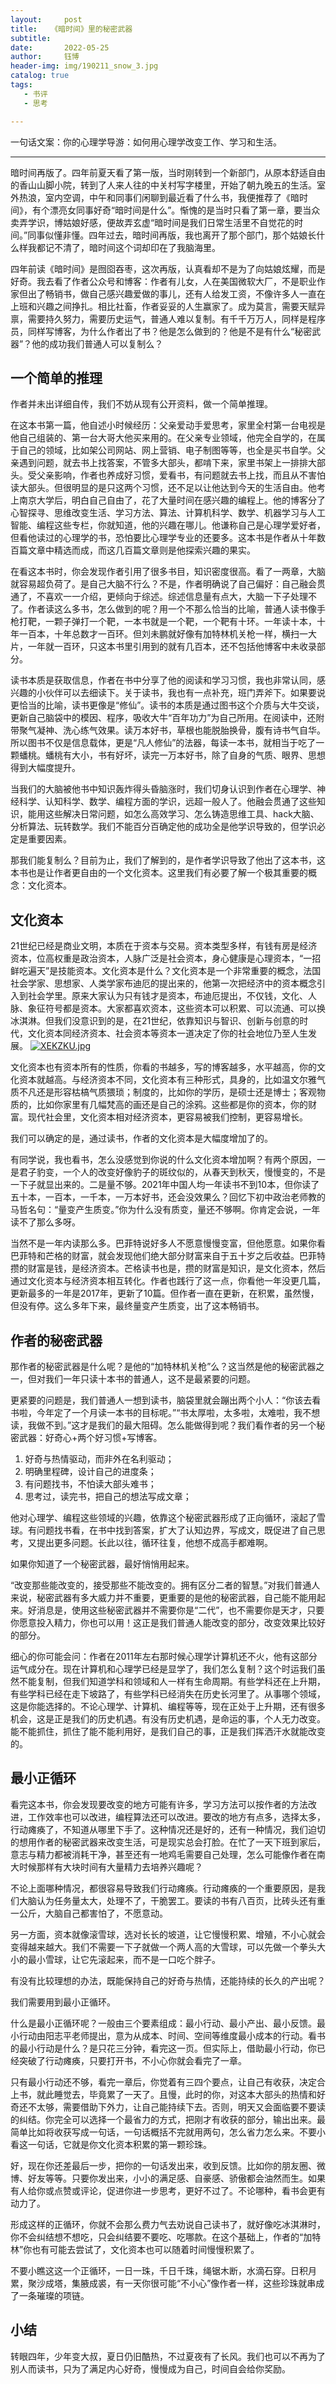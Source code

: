 ```yaml
---
layout:     post
title:   《暗时间》里的秘密武器
subtitle: 
date:       2022-05-25  
author:     钰博
header-img: img/190211_snow_3.jpg
catalog: true
tags:
   - 书评
   - 思考

---
```


一句话文案：你的心理学导游：如何用心理学改变工作、学习和生活。

---

暗时间再版了。四年前夏天看了第一版，当时刚转到一个新部门，从原本舒适自由的香山山脚小院，转到了人来人往的中关村写字楼里，开始了朝九晚五的生活。室外热浪，室内空调，中午和同事们闲聊到最近看了什么书，我便推荐了《暗时间》，有个漂亮女同事好奇“暗时间是什么”。惭愧的是当时只看了第一章，要当众卖弄学识，博姑娘好感，便故弄玄虚“暗时间是我们日常生活里不自觉花的时间。”同事似懂非懂。四年过去，暗时间再版，我也离开了那个部门，那个姑娘长什么样我都记不清了，暗时间这个词却印在了我脑海里。

四年前读《暗时间》是囫囵吞枣，这次再版，认真看却不是为了向姑娘炫耀，而是好奇。我去看了作者公众号和博客：作者有儿女，人在美国微软大厂，不是职业作家但出了畅销书，做自己感兴趣爱做的事儿，还有人给发工资，不像许多人一直在上班和兴趣之间挣扎。相比社畜，作者妥妥的人生赢家了。成为莫言，需要天赋异禀，需要持久努力，需要历史运气，普通人难以复制。有千千万万人，同样是程序员，同样写博客，为什么作者出了书？他是怎么做到的？他是不是有什么“秘密武器”？他的成功我们普通人可以复制么？

## 一个简单的推理

作者并未出详细自传，我们不妨从现有公开资料，做一个简单推理。

在这本书第一篇，他自述小时候经历：父亲爱动手爱思考，家里全村第一台电视是他自己组装的、第一台大哥大他买来用的。在父亲专业领域，他完全自学的，在属于自己的领域，比如架公司网站、网上营销、电子制图等等，也全是买书自学。父亲遇到问题，就去书上找答案，不管多大部头，都啃下来，家里书架上一排排大部头。受父亲影响，作者也养成好习惯，爱看书，有问题就去书上找，而且从不害怕读大部头。但很明显的是只这两个习惯，还不足以让他达到今天的生活自由。他考上南京大学后，明白自己自由了，花了大量时间在感兴趣的编程上。他的博客分了心智探寻、思维改变生活、学习方法、算法、计算机科学、数学、机器学习与人工智能、编程这些专栏，你就知道，他的兴趣在哪儿。他谦称自己是心理学爱好者，但看他读过的心理学的书，恐怕要比心理学专业的还要多。这本书是作者从十年数百篇文章中精选而成，而这几百篇文章则是他探索兴趣的果实。

在看这本书时，你会发现作者引用了很多书目，知识密度很高。看了一两章，大脑就容易超负荷了。是自己大脑不行么？不是，作者明确说了自己偏好：自己融会贯通了，不喜欢一一介绍，更倾向于综述。综述信息量有点大，大脑一下子处理不了。作者读这么多书，怎么做到的呢？用一个不那么恰当的比喻，普通人读书像手枪打靶，一颗子弹打一个靶，一本书就是一个靶，一个靶有十环。一年读十本，十年一百本，十年总数才一百环。但刘未鹏就好像有加特林机关枪一样，横扫一大片，一年就一百环，只这本书里引用到的就有几百本，还不包括他博客中未收录部分。

读书本质是获取信息，作者在书中分享了他的阅读和学习习惯，我也非常认同，感兴趣的小伙伴可以去细读下。关于读书，我也有一点补充，班门弄斧下。如果要说更恰当的比喻，读书更像是“修仙”。读书的本质是通过图书这个介质与大牛交谈，更新自己脑袋中的模因、程序，吸收大牛“百年功力”为自己所用。在阅读中，还附带聚气凝神、洗心练气效果。读万本好书，草根也能脱胎换骨，腹有诗书气自华。所以图书不仅是信息载体，更是“凡人修仙”的法器，每读一本书，就相当于吃了一颗蟠桃。蟠桃有大小，书有好坏，读完一万本好书，除了自身的气质、眼界、思想得到大幅度提升。

当我们的大脑被他书中知识轰炸得头昏脑涨时，我们切身认识到作者在心理学、神经科学、认知科学、数学、编程方面的学识，远超一般人了。他融会贯通了这些知识，能用这些解决日常问题，如怎么高效学习、怎么铸造思维工具、hack大脑、分析算法、玩转数学。我们不能百分百确定他的成功全是他学识导致的，但学识必定是重要因素。

那我们能复制么？目前为止，我们了解到的，是作者学识导致了他出了这本书，这本书也是让作者更自由的一个文化资本。这里我们有必要了解一个极其重要的概念：文化资本。

## 文化资本

21世纪已经是商业文明，本质在于资本与交易。资本类型多样，有钱有房是经济资本，位高权重是政治资本，人脉广泛是社会资本，身心健康是心理资本，“一招鲜吃遍天”是技能资本。文化资本是什么？文化资本是一个非常重要的概念，法国社会学家、思想家、人类学家布迪厄的提出来的，他第一次把经济中的资本概念引入到社会学里。原来大家认为只有钱才是资本，布迪厄提出，不仅钱，文化、人脉、象征符号都是资本。大家都喜欢资本，这些资本可以积累、可以流通、可以换冰淇淋。但我们没意识到的是，在21世纪，依靠知识与智识、创新与创意的时代，文化资本同经济资本、社会资本等资本一道决定了你的社会地位乃至人生发展。
[![XEKZKU.jpg](https://s1.ax1x.com/2022/05/26/XEKZKU.jpg)](https://imgtu.com/i/XEKZKU)

文化资本也有资本所有的性质，你看的书越多，写的博客越多，水平越高，你的文化资本就越高。与经济资本不同，文化资本有三种形式，具身的，比如温文尔雅气质不凡还是形容枯槁气质猥琐；制度的，比如你的学历，是硕士还是博士；客观物质的，比如你家里有几幅梵高的画还是自己的涂鸦。这些都是你的资本，你的财富。现代社会里，文化资本相对经济资本，更容易被我们控制，更容易增长。

我们可以确定的是，通过读书，作者的文化资本是大幅度增加了的。

有同学说，我也看书，怎么没感觉到你说的什么文化资本增加啊？有两个原因，一是君子豹变，一个人的改变好像豹子的斑纹似的，从春天到秋天，慢慢变的，不是一下子就显出来的。二是量不够。2021年中国人均一年读书不到10本，但你读了五十本，一百本，一千本，一万本好书，还会没效果么？回忆下初中政治老师教的马哲名句：“量变产生质变。”你为什么没有质变，量还不够啊。你肯定会说，一年读不了那么多呀。

当然不是一年内读那么多。巴菲特说好多人不愿意慢慢变富，但他愿意。如果你看巴菲特和芒格的财富，就会发现他们绝大部分财富来自于五十岁之后收益。巴菲特攒的财富是钱，是经济资本。芒格读书也是，攒的财富是知识，是文化资本，然后通过文化资本与经济资本相互转化。作者也践行了这一点，你看他一年没更几篇，更新最多的一年是2017年，更新了10篇。但作者一直在更新，在积累，虽然慢，但没有停。这么多年下来，最终量变产生质变，出了这本畅销书。


## 作者的秘密武器

那作者的秘密武器是什么呢？是他的“加特林机关枪”么？这当然是他的秘密武器之一，但对我们一年只读十本书的普通人，这不是最紧要的问题。

更紧要的问题是，我们普通人一想到读书，脑袋里就会蹦出两个小人：“你该去看书啦，今年定了一个月读一本书的目标呢。”“书太厚啦，太多啦，太难啦，我不想读，我做不到。”这才是我们的最大阻碍。怎么能做得到呢？我们看作者的另一个秘密武器：好奇心+两个好习惯+写博客。

1.  好奇与热情驱动，而非外在名利驱动；
2.  明确里程碑，设计自己的进度条；
3.  有问题找书，不怕读大部头难书；
4.  思考过，读完书，把自己的想法写成文章；

他对心理学、编程这些领域的兴趣，依靠这个秘密武器形成了正向循环，滚起了雪球。有问题找书看，在书中找到答案，扩大了认知边界，写成文，既促进了自己思考，又提出更多问题。长此以往，循环往复，他想不成高手都难啊。

如果你知道了一个秘密武器，最好悄悄用起来。

“改变那些能改变的，接受那些不能改变的。拥有区分二者的智慧。”对我们普通人来说，秘密武器有多大威力并不重要，更重要的是他的秘密武器，自己能不能用起来。好消息是，使用这些秘密武器并不需要你是“二代”，也不需要你是天才，只要你愿意投入精力，你也可以用！这正是我们普通人能改变的部分，改变效果比较好的部分。

细心的你可能会问：作者在2011年左右那时候心理学计算机还不火，他有这部分运气成分在。现在计算机和心理学已经是显学了，我们怎么复制？这个时运我们虽然不能复制，但我们知道学科和领域和人一样有生命周期。有些学科还在上升期，有些学科已经在走下坡路了，有些学科已经消失在历史长河里了。从事哪个领域，这是你能选择的。不论心理学、计算机、编程等等，现在正处于上升期，还有很多机会，这是正是我们的历史机遇。有没有历史机遇，是命运的事，个人无力改变。能不能抓住，抓住了能不能利用好，是我们自己的事，正是我们挥洒汗水就能改变的。

## 最小正循环

看完这本书，你会发现要改变的地方可能有许多，学习方法可以按作者的方法改进，工作效率也可以改进，编程算法还可以改进。要改的地方有点多，选择太多，行动瘫痪了，不知道从哪里下手了。这种情况还是好的，还有一种情况，我们迫切的想用作者的秘密武器来改变生活，可是现实总会打脸。在忙了一天下班到家后，意志与精力都被消耗干净，甚至还有一地鸡毛需要自己处理，怎么可能像作者在南大时候那样有大块时间有大量精力去培养兴趣呢？

不论上面哪种情况，都很容易导致我们行动瘫痪。行动瘫痪的一个重要原因，是我们大脑认为任务量太大，处理不了，干脆罢工。要读的书有八百页，比砖头还有重一公斤，大脑自己都害怕了，不愿意动。


另一方面，资本就像滚雪球，选对长长的坡道，让它慢慢积累、增殖，不小心就会变得越来越大。我们不需要一下子就做一个两人高的大雪球，可以先做一个拳头大小的最小雪球，让它先滚起来，而不是一口吃个胖子。

有没有比较理想的办法，既能保持自己的好奇与热情，还能持续的长久的产出呢？

我们需要用到最小正循环。

什么是最小正循环呢？一般由三个要素组成：最小行动、最小产出、最小反馈。最小行动由阳志平老师提出，意为从成本、时间、空间等维度最小成本的行动。看书的最小行动是什么？是只花三分钟，看完这一页。但实际上，借助最小行动，你已经突破了行动瘫痪，只要打开书，不小心你就会看完了一章。

只有最小行动还不够，看完一章后，你觉着有三四个要点，让自己有收获，决定合上书，就此睡觉去，毕竟累了一天了。且慢，此时的你，对这本大部头的热情和好奇还不太够，需要借助下外力，让自己能持续下去。否则，明天又会面临要不要读的纠结。你完全可以选择一个最省力的方式，把刚才有收获的部分，输出出来。最简单比如将收获写成一句话，一句话概括不完就用两句，怎么省力怎么来。不要小看这一句话，它就是你文化资本积累的第一颗珍珠。

好，现在你还差最后一步，把你的一句话发出来，收到反馈。比如你的朋友圈、微博、好友等等。只要你发出来，小小的满足感、自豪感、骄傲都会油然而生。如果有人给你或点赞或评论，促进你进一步思考，更好不过了。不论哪种，看书会更有动力了。


形成这样的正循环，你就不会那么费力气去劝说自己读书了，就好像吃冰淇淋时，你不会纠结想不想吃，只会纠结要不要吃、吃哪款。在这个基础上，作者的“加特林”你也有可能去尝试了，文化资本也可以随着时间慢慢积累了。

不要小瞧这这一个正循环，一日一珠，千日千珠，绳锯木断，水滴石穿。日积月累，聚沙成塔，集腋成裘，有一天你很可能“不小心”像作者一样，这些珍珠就串成了一条璀璨的项链。

## 小结

转眼四年，少年变大叔，夏日仍旧酷热，不过夏夜有了长风。我们也可以不再为了别人而读书，只为了满足内心好奇，慢慢成为自己，时间自会给你奖励。